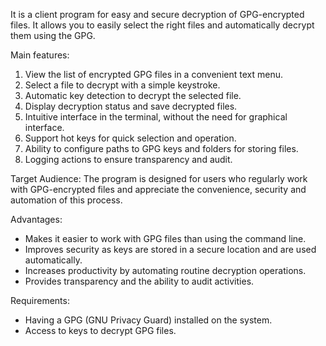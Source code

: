  It is a client program for easy and secure decryption of GPG-encrypted files. It allows you to easily select the right files and automatically decrypt them using the GPG.

Main features:

1. View the list of encrypted GPG files in a convenient text menu.  
2. Select a file to decrypt with a simple keystroke.  
3. Automatic key detection to decrypt the selected file.  
4. Display decryption status and save decrypted files.  
5. Intuitive interface in the terminal, without the need for graphical interface.  
6. Support hot keys for quick selection and operation.  
7. Ability to configure paths to GPG keys and folders for storing files.  
8. Logging actions to ensure transparency and audit.  

Target Audience: The program is designed for users who regularly work with GPG-encrypted files and appreciate the convenience, security and automation of this process.  
  
Advantages:  
- Makes it easier to work with GPG files than using the command line.  
- Improves security as keys are stored in a secure location and are used automatically.  
- Increases productivity by automating routine decryption operations.  
- Provides transparency and the ability to audit activities.  
  
Requirements:  
- Having a GPG (GNU Privacy Guard) installed on the system.  
- Access to keys to decrypt GPG files.  